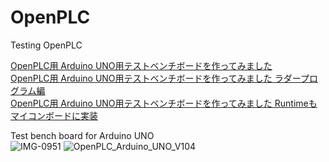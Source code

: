 # OpenPLC
Testing OpenPLC

[OpenPLC用 Arduino UNO用テストベンチボードを作ってみました](https://qiita.com/kaz19610303/items/97aece891b3223c819df)  
[OpenPLC用 Arduino UNO用テストベンチボードを作ってみました ラダープログラム編](https://qiita.com/kaz19610303/items/a2d347defd7e2b6ecd04)  
[OpenPLC用 Arduino UNO用テストベンチボードを作ってみました Runtimeもマイコンボードに実装](https://qiita.com/kaz19610303/items/a305b34d5adc76285e18)  

Test bench board for Arduino UNO  
![IMG-0951](https://user-images.githubusercontent.com/14026974/211951812-be9c26a5-edc8-4012-a3ed-dc31952b27b8.jpg)
![OpenPLC_Arduino_UNO_V104](https://user-images.githubusercontent.com/14026974/211951973-6f6c0bee-af72-4431-bb3c-91963d5a7441.png)

